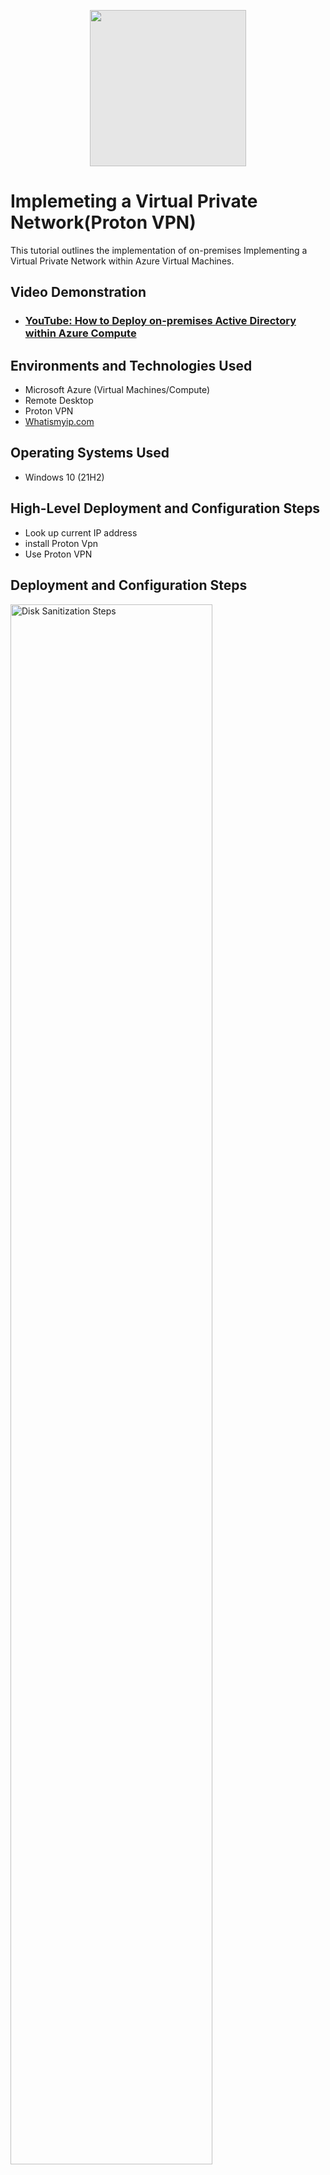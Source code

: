 <p align="center">
<img style="display: block;-webkit-user-select: none;margin: auto;cursor: zoom-in;background-color: hsl(0, 0%, 90%);transition: background-color 300ms;" src="https://github-production-user-asset-6210df.s3.amazonaws.com/142127371/420718289-d11bd56c-18b6-4b34-ba95-46f2f92f7d2e.png?X-Amz-Algorithm=AWS4-HMAC-SHA256&amp;X-Amz-Credential=AKIAVCODYLSA53PQK4ZA%2F20250310%2Fus-east-1%2Fs3%2Faws4_request&amp;X-Amz-Date=20250310T001210Z&amp;X-Amz-Expires=300&amp;X-Amz-Signature=bdacc94f20d5c60357eebead9656f1e30be131df5c430829339c65311f40bc46&amp;X-Amz-SignedHeaders=host" width="250" height="250">
</p>

<h1>Implemeting a Virtual Private Network(Proton VPN)</h1>
This tutorial outlines the implementation of on-premises Implementing a Virtual Private Network within Azure Virtual Machines.<br />


<h2>Video Demonstration</h2>

- ### [YouTube: How to Deploy on-premises Active Directory within Azure Compute](https://www.youtube.com)


<h2>Environments and Technologies Used</h2>

- Microsoft Azure (Virtual Machines/Compute)
- Remote Desktop
- Proton VPN
- [Whatismyip.com](https://whatismyipaddress.com)

<h2>Operating Systems Used </h2>

- Windows 10 (21H2)

<h2>High-Level Deployment and Configuration Steps</h2>

- Look up current IP address
- install Proton Vpn
- Use Proton VPN

<h2>Deployment and Configuration Steps</h2>

<p>
<img src="https://i.imgur.com/DJmEXEB.png" height="80%" width="80%" alt="Disk Sanitization Steps"/>
</p>
<p>
Look up your current IP address using Whatismyipaddress.com.
</p>
<br />

<p>
<img src="https://i.imgur.com/DJmEXEB.png" height="80%" width="80%" alt="Disk Sanitization Steps"/>
</p>
<p>
Download Vpn Proton and use the quick VPN option to find a new Ip adddress
</p>
<br />

<p>
<img src="https://i.imgur.com/DJmEXEB.png" height="80%" width="80%" alt="Disk Sanitization Steps"/>
</p>
https://whatismyipaddress.com to see what your new IP address is 
 
  Congratulations!! You are now connected to a VPN on your computer.
</p>
<br />
